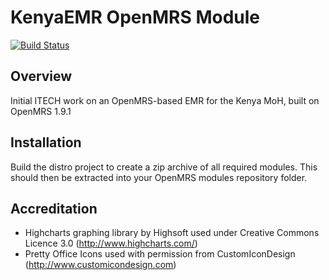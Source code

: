 KenyaEMR OpenMRS Module
=======================
[![Build Status](https://travis-ci.org/I-TECH/openmrs-module-kenyaemr.png?branch=master)](https://travis-ci.org/I-TECH/openmrs-module-kenyaemr)

Overview
--------

Initial ITECH work on an OpenMRS-based EMR for the Kenya MoH, built on OpenMRS 1.9.1

Installation
------------
Build the distro project to create a zip archive of all required modules. This should then be extracted into your OpenMRS modules repository folder.

Accreditation
-------------
* Highcharts graphing library by Highsoft used under Creative Commons Licence 3.0 (http://www.highcharts.com/)
* Pretty Office Icons used with permission from CustomIconDesign (http://www.customicondesign.com)
